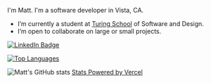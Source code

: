 I'm Matt. I'm a software developer in Vista, CA.
- I’m currently a student at [Turing School](https://turing.io/) of Software and Design.
- I’m open to collaborate on large or small projects.

[![LinkedIn Badge](https://img.shields.io/badge/LinkedIn-Profile-informational?style=flat&logo=linkedin&logoColor=white&color=0D76A8)](https://www.linkedin.com/in/mattkragen/)

[![Top Languages](https://github-readme-stats.vercel.app/api/top-langs/?username=InOmn1aParatus&layout=compact)](https://github.com/InOmn1aParatus/github-readme-stats)

![Matt's GitHub stats](https://github-readme-stats.vercel.app/api?username=InOmn1aParatus&show_icons=true&hide=stars&theme=chartreuse-dark)
[Stats Powered by Vercel](https://vercel.com?utm_source=github_readme_stats_team&utm_campaign=oss)

<!---
InOmn1aParatus/InOmn1aParatus is a ✨ special ✨ repository because its `README.md` (this file) appears on your GitHub profile.
You can click the Preview link to take a look at your changes.
--->
